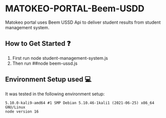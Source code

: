 # MATOKEO-PORTAL-Beem-USDD
Matokeo portal uses Beem USSD Api to deliver student results from student management system.

## How to Get Started ❓
1. First run node student-management-system.js
2. Then run ##node beem-ussd.js

## Environment Setup used :computer:
It was tested in the following environment setup:
```
5.10.0-kali9-amd64 #1 SMP Debian 5.10.46-1kali1 (2021-06-25) x86_64 GNU/Linux
node version 16
```
